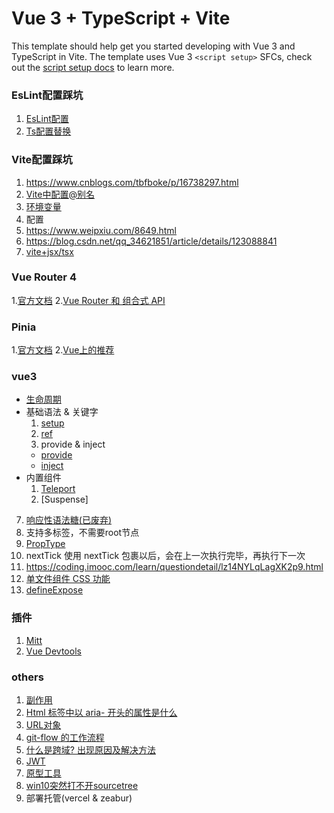 <!--
 * @Descripttion: 
 * @version: 
 * @Author: chenpengfei
 * @Date: 2023-02-16 15:49:27
 * @LastEditors: chenpengfei
 * @LastEditTime: 2023-06-21 13:54:09
-->
# Vue 3 + TypeScript + Vite

This template should help get you started developing with Vue 3 and TypeScript in Vite. The template uses Vue 3 `<script setup>` SFCs, check out the [script setup docs](https://v3.vuejs.org/api/sfc-script-setup.html#sfc-script-setup) to learn more.


### EsLint配置踩坑
1. [EsLint配置](https://www.jianshu.com/p/4b94540dd998)
2. [Ts配置替换](https://coding.imooc.com/learn/questiondetail/4daeRY4pedWYnWEp.html)


### Vite配置踩坑
1. https://www.cnblogs.com/tbfboke/p/16738297.html
2. [Vite中配置@别名](./src/docs/vite-alias.md)
3. [环境变量](https://vitejs.cn/guide/env-and-mode.html#env-variables)
4. 配置
  1. https://www.weipxiu.com/8649.html
  2. https://blog.csdn.net/qq_34621851/article/details/123088841
5. [vite+jsx/tsx](https://blog.csdn.net/qq_43699122/article/details/128066935)

### Vue Router 4
1.[官方文档](https://router.vuejs.org/zh/)
2.[Vue Router 和 组合式 API](https://router.vuejs.org/zh/guide/advanced/composition-api.html)

### Pinia
1.[官方文档](https://pinia.vuejs.org/zh/introduction.html)
2.[Vue上的推荐](https://cn.vuejs.org/guide/scaling-up/state-management.html#pinia)

### vue3
* [生命周期](https://cn.vuejs.org/guide/essentials/lifecycle.html#lifecycle-diagram)
* 基础语法 & 关键字
  1. [setup](./src/docs/setup.md)
  2. [ref](https://cn.vuejs.org/api/reactivity-core.html#ref)
  3. provide & inject
    * [provide](./src/components/demo/provide.vue)
    * [inject](./src/components/demo/inject.vue)
* 内置组件
  1. [Teleport](https://cn.vuejs.org/guide/built-ins/teleport.html)
  2. [Suspense]
7. [响应性语法糖(已废弃)](./src/docs/ref-sugar.md)
8. 支持多标签，不需要root节点
9. [PropType<T>](https://cn.vuejs.org/api/utility-types.html#proptype-t)
10. nextTick 使用 nextTick 包裹以后，会在上一次执行完毕，再执行下一次
11. https://coding.imooc.com/learn/questiondetail/lz14NYLqLagXK2p9.html
12. [单文件组件 CSS 功能](https://cn.vuejs.org/api/sfc-css-features.html#sfc-css-features)
13. [defineExpose](https://cn.vuejs.org/api/sfc-script-setup.html#defineexpose)

### 插件
1. [Mitt](./src/docs/mitt.md)
2. [Vue Devtools](https://devtools.vuejs.org/guide/installation.html)

### others
1. [副作用](https://coding.imooc.com/learn/questiondetail/gDANwPNllzzXK120.html)
2. [Html 标签中以 aria- 开头的属性是什么](https://zhuanlan.zhihu.com/p/472243961)
3. [URL对象](./src/docs/url.md)
4. [git-flow 的工作流程](https://www.git-tower.com/learn/git/ebook/cn/command-line/advanced-topics/git-flow/)
5. [什么是跨域? 出现原因及解决方法](https://segmentfault.com/a/1190000040485198)
6. [JWT](https://blog.csdn.net/weixin_45410366/article/details/125031959)
7. [原型工具](https://whimsical.com/)
8. [win10突然打不开sourcetree](https://zhuanlan.zhihu.com/p/637566727)
9. 部署托管(vercel & zeabur)